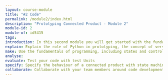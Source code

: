 ```yaml
---
layout: course-module
title: "#2 Code"
permalink: /module2/index.html
description: "Prototyping Connected Product - Module 2"
module-id: 2
module-of: id5415
tags:
introduction: In this second module you will get started with the fundamentals of programming in Python, using code to shape the behavior of a connected light bulb. You will learn how to test with code.
explain: Explain the role of Python in prototyping, the concept of version control system and code library.
make: Use the fundamentals of programming, including states and control flow, to control the behaviour of a connected light bulb.
analyse:
evaluate: Test your code with test Units
specify: Specify the behaviour of a connected product with state machine and flow chart.
collaborate: Collaborate with your team members around code development with Git and GitHub.
---
```

